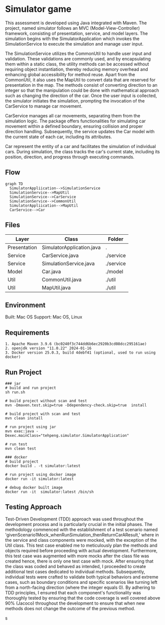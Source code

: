 # Simulator game

This assessment is developed using Java integrated with Maven. The project, named simulator follows an MVC (Model-View-Controller) framework, consisting of presentation, service, and model layers. The simulation begins with the SimulatorApplication which invokes the SimulationService to execute the simulation and manage user input.

The SimulationService utilizes the CommonUtil to handle user input and validation. These validations are commonly used, and by encapsulating them within a static class, the utility methods can be accessed without requiring object instantiation, thereby reducing memory overhead and enhancing global accessibility for method reuse. Apart from the CommonUtil, it also uses the MapUtil to convert data that are reserved for presentation in the map. The methods consist of converting direction to an integer so that the manipulation could be done with mathematical approach such as changing the direction of the car. Once the user input is collected, the simulator initiates the simulation, prompting the invocation of the CarService to manage car movement.

CarService manages all car movements, separating them from the simulation logic. The package offers functionalities for simulating car movement within a defined boundary, ensuring collision and proper direction handling. Subsequently, the service updates the Car model with the current state of each car, including its attributes.

Car represent the entity of a car and facilitates the simulation of individual cars. During simulation, the class tracks the car's current state, including its position, direction, and progress through executing commands.

## Flow

```mermaid
graph TD
  SimulatorAppliication-->SimulationService
  SimulationService-->MapUtil
  SimulationService-->CarService
  SimulationService-->CommonUtil
  SimulatorAppliication-->MapUtil
  CarService-->Car
```

## Files

| Layer        | Class                     | Folder    |
| ------------ | ------------------------- | --------- |
| Presentation | SimulatorApplication.java | .         |
| Service      | CarService.java           | ./service |
| Service      | SimulationService.java    | ./service |
| Model        | Car.java                  | ./model   |
| Util         | CommonUtil.java           | ./util    |
| Util         | MapUtil.java              | ./util    |

## Environment

Built: Mac OS
Support: Mac OS, Linux

## Requirements

```
1. Apache Maven 3.9.6 (bc0240f3c744dd6b6ec2920b3cd08dcc295161ae)
2. openjdk version "11.0.22" 2024-01-16
3. Docker version 25.0.3, build 4debf41 (optional, used to run using docker)
```

## Run Project

```
### jar
# build and run project
sh run.sh

# build project without scan and test
mvn -Dmaven.test.skip=true -Ddependency-check.skip=true  install

# build project with scan and test
mvn clean install

# run project using jar
mvn exec:java -Dexec.mainClass="tehpeng.simulator.SimulatorApplication"

# run test
mvn clean test

### docker
# build project
docker build . -t simulator:latest

# run project using docker image
docker run -it simulator:latest

# debug docker built image
docker run -it  simulator:latest /bin/sh
```

## Testing Approach

Test-Driven Development (TDD) approach was used throughout the development process and is particularly crucial in the initial phases. The methodology commenced with the establishment of a test scenario named 'givenScenario1Mock_whenRunSimulation_thenReturnCarAResult,' where in the service and class components were mocked, with the exception of the Util class. This test case enabled me to meticulously plan the methods and objects required before proceeding with actual development. Furthermore, this test case was augmented with more mocks after the class file was created hence, there is only one test case with mock. After ensuring that the class was coded and behaved as intended, I proceeded to create additional test cases dedicated to individual methods. Subsequently, individual tests were crafted to validate both typical behaviors and extreme cases, such as boundary conditions and specific scenarios like turning left from a north-facing direction (where the integer equals 0). By adhering to TDD principles, I ensured that each component's functionality was thoroughly tested by ensuring that the code coverage is well covered above 90% (Jacoco) throughout the development to ensure that when new methods does not change the outcome of the previous method.

s
